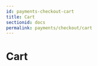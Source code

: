 ```yaml
---
id: payments-checkout-cart
title: Cart
sectionid: docs
permalink: payments/checkout/cart
---
```


# Cart